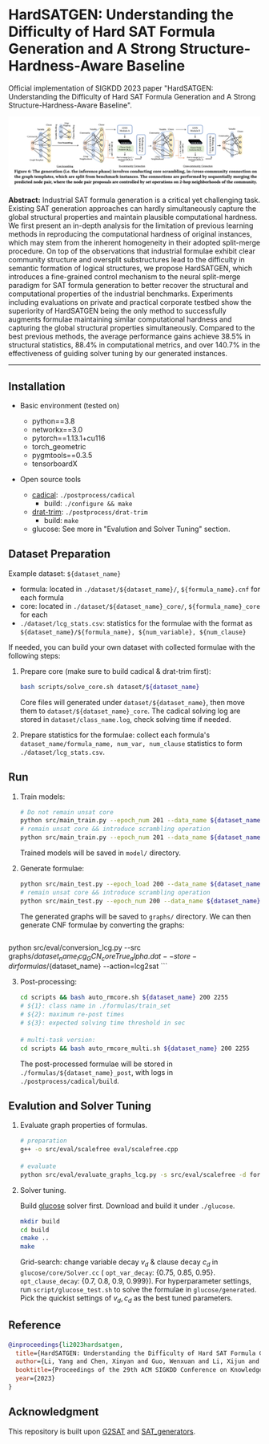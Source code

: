# HardSATGEN: Understanding the Difficulty of Hard SAT Formula Generation and A Strong Structure-Hardness-Aware Baseline

Official implementation of SIGKDD 2023 paper "HardSATGEN: Understanding the Difficulty of Hard SAT Formula Generation and A Strong Structure-Hardness-Aware Baseline".

![image-20230603233325455](figures/gen.png)

**Abstract:** Industrial SAT formula generation is a critical yet challenging task. Existing SAT generation approaches can hardly simultaneously capture the global structural properties and maintain plausible computational hardness. We first present an in-depth analysis for the limitation of previous learning methods in reproducing the computational hardness of original instances, which may stem from the inherent homogeneity in their adopted split-merge procedure. On top of the observations that industrial formulae exhibit clear community structure and oversplit substructures lead to the difficulty in semantic formation of logical structures, we propose HardSATGEN, which introduces a fine-grained control mechanism to the neural split-merge paradigm for SAT formula generation to better recover the structural and computational properties of the industrial benchmarks. Experiments including evaluations on private and practical corporate testbed show the superiority of HardSATGEN being the only method to successfully augments formulae maintaining similar computational hardness and capturing the global structural properties simultaneously. Compared to the best previous methods, the average performance gains achieve 38.5% in structural statistics, 88.4\% in computational metrics, and over 140.7% in the effectiveness of guiding solver tuning by our generated instances.

---

## Installation

- Basic environment (tested on)
  - python==3.8
  - networkx==3.0
  - pytorch==1.13.1+cu116
  - torch_geometric
  - pygmtools==0.3.5
  - tensorboardX


- Open source tools
  - [cadical](https://github.com/arminbiere/cadical): `./postprocess/cadical`
    - build: `./configure && make`
  - [drat-trim](https://github.com/marijnheule/drat-trim): `./postprocess/drat-trim`
    - build: `make`
  - glucose: See more in "Evalution and Solver Tuning" section.

## Dataset Preparation

Example dataset: `${dataset_name}`

- formula: located in `./dataset/${dataset_name}/`,  `${formula_name}.cnf` for each formula
- core: located in `./dataset/${dataset_name}_core/`,  `${formula_name}_core` for each
- `./dataset/lcg_stats.csv`: statistics for the formulae with the format as `${dataset_name}/${formula_name}, ${num_variable}, ${num_clause}`

If needed, you can build your own dataset with collected formulae with the following steps:

1. Prepare core (make sure to build cadical & drat-trim first):

    ```bash
    bash scripts/solve_core.sh dataset/${dataset_name}
    ```

    Core files will generated under `dataset/${dataset_name}`, then move them to `dataset/${dataset_name}_core`. The cadical solving log are stored in `dataset/class_name.log`, check solving time if needed.
    
2. Prepare statistics for the formulae: collect each formula's `dataset_name/formula_name, num_var, num_clause` statistics to form `./dataset/lcg_stats.csv`.


## Run

1. Train models:

    ```bash
    # Do not remain unsat core
    python src/main_train.py --epoch_num 201 --data_name ${dataset_name} --model GCN # SAGE; GCN
    # remain unsat core && introduce scrambling operation
    python src/main_train.py --epoch_num 201 --data_name ${dataset_name} --core_flag --model GCN # SAGE; GCN
    ```

    Trained models will be saved in `model/` directory.

2. Generate formulae:

    ```bash
    python src/main_test.py --epoch_load 200 --data_name ${dataset_name} --model GCN # SAGE; GCN
    # remain unsat core && introduce scrambling operation
    python src/main_test.py --epoch_num 200 --data_name ${dataset_name} --core_flag --model GCN # SAGE; GCN
    ```

    The generated graphs will be saved to `graphs/` directory. We can then generate CNF formulae by converting  the graphs:

    ```bash
python src/eval/conversion_lcg.py --src graphs/${dataset_name}_lcg_GCN_coreTrue_alpha.dat --store-dir formulas/${dataset_name} --action=lcg2sat
    ```

3. Post-processing:

    ```bash
    cd scripts && bash auto_rmcore.sh ${dataset_name} 200 2255
    # ${1}: class name in ./formulas/train_set
    # ${2}: maximum re-post times
    # ${3}: expected solving time threshold in sec
    
    # multi-task version:
    cd scripts && bash auto_rmcore_multi.sh ${dataset_name} 200 2255
    ```

    The post-processed formulae will be stored in `./formulas/${dataset_name}_post`, with logs in `./postprocess/cadical/build`.


## Evalution and Solver Tuning

1. Evaluate graph properties of formulas. 
    
    ```bash
    # preparation
    g++ -o src/eval/scalefree eval/scalefree.cpp
    
    # evaluate
    python src/eval/evaluate_graphs_lcg.py -s src/eval/scalefree -d formulas/${dataset_name}/ -o ${dataset_name}.csv
    ```
    
1. Solver tuning. 
    
    Build [glucose](https://github.com/wadoon/glucose) solver first. Download and build it under `./glucose`.

    ```bash
    mkdir build
    cd build
    cmake ..
    make
    ```

    Grid-search: change variable decay $v_d$ & clause decay $c_d$ in `glucose/core/Solver.cc` ( `opt_var_decay`: {0.75, 0.85, 0.95}. `opt_clause_decay`: {0.7, 0.8, 0.9, 0.999}). For hyperparameter settings, run `script/glucose_test.sh` to solve the formulae in `glucose/generated`. Pick the quickist settings of $v_d, c_d$ as the best tuned parameters.
    

## Reference

```bibtex
@inproceedings{li2023hardsatgen,
  title={HardSATGEN: Understanding the Difficulty of Hard SAT Formula Generation and A Strong Structure-Hardness-Aware Baseline},
  author={Li, Yang and Chen, Xinyan and Guo, Wenxuan and Li, Xijun and Luo, Wanqian and Huang, Junhua and Zhen, Hui-Ling and Yuan, Mingxuan and Yan, Junchi},
  booktitle={Proceedings of the 29th ACM SIGKDD Conference on Knowledge Discovery and Data Mining},
  year={2023}
}
```

## Acknowledgment

This repository is built upon [G2SAT](https://github.com/JiaxuanYou/G2SAT) and [SAT_generators](https://github.com/i4vk/SAT_generators). 

